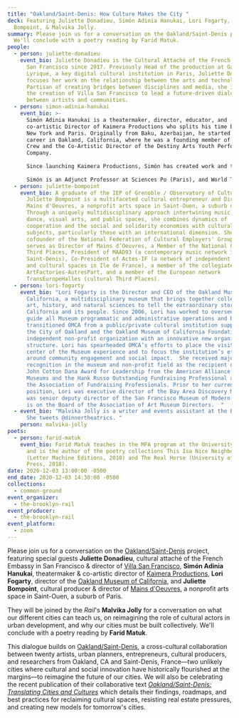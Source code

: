 ```yaml
---
title: "Oakland/Saint-Denis: How Culture Makes the City "
deck: Featuring Juliette Donadieu, Simón Adinia Hanukai, Lori Fogarty, Juliette
  Bompoint, & Malvika Jolly.
summary: Please join us for a conversation on the Oakland/Saint-Denis project.
  We'll conclude with a poetry reading by Farid Matuk.
people:
  - person: juliette-donadieu
    event_bio: Juliette Donadieu is the Cultural Attaché of the French Embassy in
      San Francisco since 2017. Previously Head of the production at Gaîté
      Lyrique, a key digital cultural institution in Paris, Juliette Donadieu
      focuses her work on the relationship between the arts and technology.
      Partisan of creating bridges between disciplines and media, she initiated
      the creation of Villa San Francisco to lead a future-driven dialogue
      between artists and communities.
  - person: simon-adinia-hanukai
    event_bio: >-
      Simón Adinia Hanukai is a theatermaker, director, educator, and
      co-artistic Director of Kaimera Productions who splits his time between
      New York and Paris. Originally from Baku, Azerbaijan, he started his
      career in Oakland, California, where he was a founding member of headRush
      Crew and the Co-Artistic Director of the Destiny Arts Youth Performance
      Company.
       
      Since launching Kaimera Productions, Simón has created work and taught extensively throughout the U.S., Middle East, South Asia and Europe. Recent directing and devising credits include Les Alibis (Junevents Festival, Atelier De Paris, France), JUPITER (A Play About Power) (La MaMa E.T.C., NYC), Shared Prince, (Cabaret Sauvage, Paris), Rest Upon The Wind (Skirball Center, NY), The Golden Drum Year (University Settlement, NY), Decline & Fall (Tricklock Performance Lab, New Mexico) and Flying Ace and The Storm of the Century (Odin Teatret, Denmark). He has assisted William Forsythe, Anne Bogart and Robert Woodruff.
       
      Simón is an Adjunct Professor at Sciences Po (Paris), and World Theatre Map Ambassador. He holds an MA in Education from the University of San Francisco’s Center for Teaching Excellence and Social Justice, as well as an MFA in Directing from Columbia University.
  - person: juliette-bompoint
    event_bio: A graduate of the IEP of Grenoble / Observatory of Cultural Policies,
      Juliette Bompoint is a multifaceted cultural entrepreneur and Director of
      Mains d'Oeuvres, a nonprofit arts space in Saint-Ouen, a suburb of Paris.
      Through a uniquely multidisciplinary approach intertwining music, theater,
      dance, visual arts, and public spaces, she combines dynamics of
      cooperation and the social and solidarity economies with cultural
      subjects, particularly those with an international dimension. She is
      cofounder of the National Federation of Cultural Employers' Groups and
      serves as Director of Mains d’Oeuvres, a Member of the National Council of
      Third Places, President of MAAD93 (a contemporary music network in Seine
      Saint-Denis), Co-President of Actes-IF (a network of independent artistic
      and cultural spaces in Ile de France), a member of the collegiate body of
      ArtFactories-AutresPart, and a member of the European network
      TransEuropeHalles (cultural Third Places).
  - person: lori-fogarty
    event_bio: "Lori Fogarty is the Director and CEO of the Oakland Museum of
      California, a multidisciplinary museum that brings together collections of
      art, history, and natural sciences to tell the extraordinary stories of
      California and its people. Since 2006, Lori has worked to oversee and
      guide all Museum programmatic and administrative operations and has
      transitioned OMCA from a public/private cultural institution supported by
      the City of Oakland and the Oakland Museum of California Foundation to an
      independent non-profit organization with an innovative new organizational
      structure. Lori has spearheaded OMCA’s efforts to place the visitor at the
      center of the Museum experience and to focus the institution’s efforts
      around community engagement and social impact.  She received major
      recognition in the museum and non-profit field as the recipient of the
      John Cotton Dana Award for Leadership from the American Alliance of
      Museums and the Hank Russo Outstanding Fundraising Professional award from
      the Association of Fundraising Professionals. Prior to her current
      position, Lori was executive director of the Bay Area Discovery Museum and
      was senior deputy director of the San Francisco Museum of Modern Art. Lori
      is on the Board of the Association of Art Museum Directors.  "
  - event_bio: "Malvika Jolly is a writer and events assistant at the Brooklyn Rail.
      She tweets @dinnertheatrics. "
    person: malvika-jolly
poets:
  - person: farid-matuk
    event_bio: Farid Matuk teaches in the MFA program at the University of Arizona
      and is the author of the poetry collections This Isa Nice Neighborhood
      (Letter Machine Editions, 2010) and The Real Horse (University of Arizona
      Press, 2018).
date: 2020-12-03 13:00:00 -0500
end_date: 2020-12-03 14:30:00 -0500
collections:
  - common-ground
event_organizer:
  - the-brooklyn-rail
event_producer:
  - the-brooklyn-rail
event_platform:
  - zoom
---
```

Please join us for a conversation on the [Oakland/Saint-Denis](https://www.oaklandsaintdenis.org/) project, featuring special guests **Juliette Donadieu**, cultural attaché of the French Embassy in San Francisco & director of [Villa San Francisco](https://www.villasanfrancisco.org/), **Simón Adinia Hanukai**, theatermaker & co-artistic director of [Kaimera Productions](https://www.kaimeraproductions.com/), **Lori Fogarty**, director of the [Oakland Museum of California](https://museumca.org/), and **Juliette Bompoint**, cultural producer & director of [Mains d'Oeuvres](https://www.mainsdoeuvres.org/?lang=fr), a nonprofit arts space in Saint-Ouen, a suburb of Paris. 

They will be joined by the *Rail*'s **Malvika Jolly** for a conversation on what our different cities can teach us, on reimagining the role of cultural actors in urban development, and why our cities must be built collectively. We'll conclude with a poetry reading by **Farid Matuk**.

This dialogue builds on [Oakland/Saint-Denis](https://www.oaklandsaintdenis.org/), a cross-cultural collaboration between twenty artists, urban planners, entrepreneurs, cultural producers, and researchers from Oakland, CA and Saint-Denis, France—two unlikely cities where cultural and social innovation have historically flourished at the margins—to reimagine the future of our cities. We will also be celebrating the recent publication of their collaborative text *[Oakland/Saint-Denis: Translating Cities and Cultures](https://static1.squarespace.com/static/5ec5d999509f0e0bb206c111/t/5f80e21c0f1813023b039164/1602282026779/oakland_stdenis_web_Publication2020.pdf)* which details their findings, roadmaps, and best practices for reclaiming cultural spaces, resisting real estate pressures, and creating new models for tomorrow's cities.